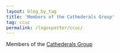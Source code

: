 ```yaml
---
layout: blog_by_tag
title: 'Members of the Cathederals Group'
tag: ccuc
permalink: /logospotter/ccuc/
---
```


Members of the [Cathederals Group](https://en.wikipedia.org/wiki/Cathedrals_Group)
